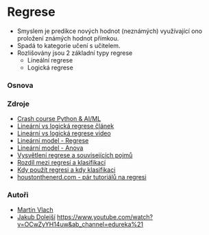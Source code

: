 # Regrese
* Smyslem je predikce nových hodnot (neznámých) využívající ono proložení známých hodnot přímkou.
* Spadá to kategorie učení s učitelem.
* Rozlišovány jsou 2 základní typy regrese
  - Lineální regrese
  - Logická regrese
### Osnova

### Zdroje
* [Crash course Python & AI/ML](https://www.youtube.com/watch?v=WFr2WgN9_xE&ab_channel=TechWithTim)
* [Lineární vs logická regrese článek](https://medium.com/@nicho.santo3/machine-learning-basics-linear-regression-vs-logistic-regression-c770b2b79c72)
* [Lineární vs logická regrese video](https://www.youtube.com/watch?v=OCwZyYH14uw&ab_channel=edureka%21)
* [Lineární model - Regrese](https://www.youtube.com/watch?v=WWqE7YHR4Jc&t=21s&ab_channel=CrashCourse)
* [Lineární model - Anova](https://www.youtube.com/watch?v=oOuu8IBd-yo&ab_channel=CrashCourse)
* [Vysvětlení regrese a souvisejících pojmů](https://www.youtube.com/watch?v=aq8VU5KLmkY&ab_channel=zedstatistics)
* [Rozdíl mezi regresí a klasifikací](https://www.youtube.com/watch?v=i04Pfrb71vk&ab_channel=Udacity)
* [Kdy použít regresi a kdy klasifikaci](https://www.youtube.com/watch?v=7vkkASg2xDk&ab_channel=OscarAlsing)
* [houstonthenerd.com - pár tutoriálů na regresi](http://houstonthenerd.com/category/tutorials/)

### Autoři
* [Martin Vlach](mailto:xvlach@mendelu.cz)
* [Jakub Dolejší](mailto:xdolejsi@mendelu.cz)
https://www.youtube.com/watch?v=OCwZyYH14uw&ab_channel=edureka%21